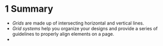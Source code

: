 # 1 Summary

- _Grids_ are made up of intersecting horizontal and vertical lines.
- _Grid systems_ help you organize your designs and provide a series of guidelines to properly align elements on a page.
- 